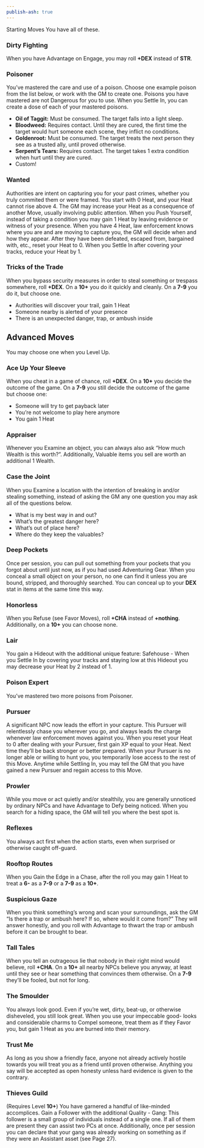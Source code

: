 ```yaml
---
publish-ash: true
---
```

Starting Moves You have all of these.

### Dirty Fighting
<span class="move-trigger">When you have Advantage on Engage,</span> you may roll **+DEX** instead of **STR**.
### Poisoner
You’ve mastered the care and use of a poison. Choose one example poison from the list below, or work with the GM to create one.
Poisons you have mastered are not Dangerous for you to use. <span class="move-trigger">When you Settle In,</span> you can create a dose of each of your mastered poisons.
- **Oil of Taggit:** Must be consumed. The target falls into a light sleep.
- **Bloodweed:** Requires contact. Until they are cured, the first time the target would hurt someone each scene, they inflict no conditions.
- **Goldenroot:** Must be consumed. The target treats the next person they see as a trusted ally, until proved otherwise.
- **Serpent’s Tears:** Requires contact. The target takes 1 extra condition when hurt until they are cured.
- Custom!
### Wanted
Authorities are intent on capturing you for your past crimes, whether you truly commited them or were framed. You start with 0 Heat, and your Heat cannot rise above 4. The GM may increase your Heat as a consequence of another Move, usually
involving public attention. <span class="move-trigger">When you Push Yourself,</span> instead of taking a condition you may gain 1 Heat by leaving evidence or witness of your presence.
<span class="move-trigger">When you have 4 Heat,</span> law enforcement knows where you are and are moving to capture you, the GM will decide when and how they appear. After they have been defeated, escaped from, bargained with,
etc., reset your Heat to 0.
<span class="move-trigger">When you Settle In after covering your tracks,</span> reduce your Heat by 1.
### Tricks of the Trade
<span class="move-trigger">When you bypass security measures in order to steal something or trespass somewhere,</span> roll **+DEX**. On a **10+** you do it quickly and cleanly. On a **7-9** you do it, but choose one.
- Authorities will discover your trail, gain 1 Heat
- Someone nearby is alerted of your presence
- There is an unexpected danger, trap, or ambush inside

## Advanced Moves 
You may choose one when you Level Up.
### Ace Up Your Sleeve
<span class="move-trigger">When you cheat in a game of chance,</span> roll **+DEX**. On a **10+** you decide the outcome of the game. On a **7-9** you still decide the outcome of the game but choose one:
- Someone will try to get payback later
- You’re not welcome to play here anymore
- You gain 1 Heat
### Appraiser
<span class="move-trigger">Whenever you Examine an object,</span> you can always also ask “How much Wealth is this worth?”. Additionally, Valuable items you sell are
worth an additional 1 Wealth.
### Case the Joint
<span class="move-trigger">When you Examine a location with the intention of breaking in and/or stealing something,</span> instead of asking the GM any one question you may ask all of the questions below.
- What is my best way in and out?
- What’s the greatest danger here?
- What’s out of place here?
- Where do they keep the valuables?
### Deep Pockets
Once per session, you can pull out something from your pockets that you forgot about until just now, as if you had used Adventuring Gear.
<span class="move-trigger">When you conceal a small object on your person,</span> no one can find it unless you are bound, stripped, and thoroughly searched. You can conceal up to your **DEX** stat in items at the same time this way.
### Honorless
<span class="move-trigger">When you Refuse (see Favor Moves),</span> roll **+CHA** instead of **+nothing**.
Additionally, on a **10+** you can choose none.
### Lair
You gain a Hideout with the additional unique feature:
Safehouse - When you Settle In by covering your tracks and staying
low at this Hideout you may decrease your Heat by 2 instead of 1.
### Poison Expert
You’ve mastered two more poisons from Poisoner.
### Pursuer
A significant NPC now leads the effort in your capture. This Pursuer will relentlessly chase you wherever you go, and always leads the
charge whenever law enforcement moves against you. <span class="move-trigger">When you reset your Heat to 0 after dealing with your Pursuer,</span> first gain XP equal to your Heat. Next time they’ll be back stronger or better
prepared. <span class="move-trigger">When your Pursuer is no longer able or willing to hunt you, you temporarily lose access to the rest of this Move. Anytime while Settling In,</span> you may tell the GM that you have gained a new Pursuer and regain access to this Move.
### Prowler
<span class="move-trigger">While you move or act quietly and/or stealthily,</span> you are generally unnoticed by ordinary NPCs and have Advantage to Defy being noticed. <span class="move-trigger">When you search for a hiding space,</span> the GM will tell you
where the best spot is.
### Reflexes
You always act first when the action starts, even when surprised or otherwise caught off-guard.
### Rooftop Routes
<span class="move-trigger">When you Gain the Edge in a Chase,</span> after the roll you may gain 1 Heat to treat a **6-** as a **7-9** or a **7-9** as a **10+**.
### Suspicious Gaze
<span class="move-trigger">When you think something’s wrong and scan your surroundings,</span> ask the GM “Is there a trap or ambush here? If so, where would it come
from?” They will answer honestly, and you roll with Advantage to thwart the trap or ambush before it can be brought to bear.
### Tall Tales
<span class="move-trigger">When you tell an outrageous lie that nobody in their right mind would believe,</span> roll **+CHA**. On a **10+** all nearby NPCs believe you
anyway, at least until they see or hear something that convinces them otherwise. On a **7-9** they’ll be fooled, but not for long.
### The Smoulder
You always look good. Even if you’re wet, dirty, beat-up, or otherwise disheveled, you still look great. When you use your impeccable good-
looks and considerable charms to Compel someone, treat them as if they Favor you, but gain 1 Heat as you are burned into their memory.
### Trust Me
As long as you show a friendly face, anyone not already actively hostile towards you will treat you as a friend until proven otherwise.
Anything you say will be accepted as open honesty unless hard evidence is given to the contrary.
### Thieves Guild 
(Requires Level **10+**)
You have garnered a handful of like-minded accomplices. Gain a Follower with the additional Quality - Gang: This follower is a small
group of individuals instead of a single one. If all of them are present they can assist two PCs at once. Additionally, once per session you
can declare that your gang was already working on something as if they were an Assistant asset (see Page 27).